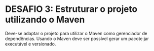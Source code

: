 # DESAFIO 3: Estruturar o projeto utilizando o Maven

Deve-se adaptar o projeto para utilizar o Maven como gerenciador de dependências.
Usando o Maven deve ser possível gerar um pacote jar executável e versionado.
